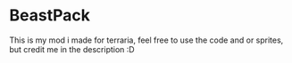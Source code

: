 # BeastPack
This is my mod i made for terraria, feel free to use the code and or sprites, but credit me in the description :D
